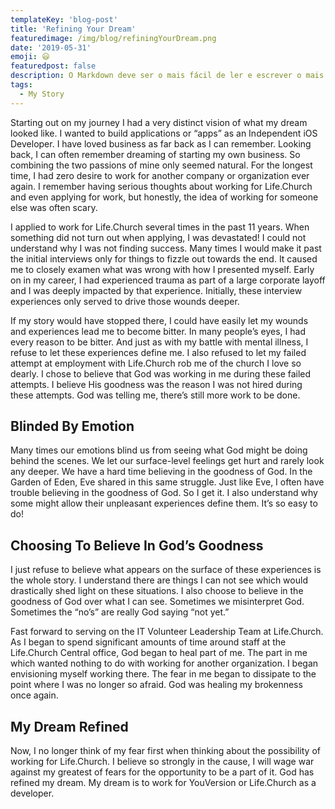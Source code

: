 ```yaml
---
templateKey: 'blog-post'
title: 'Refining Your Dream'
featuredimage: /img/blog/refiningYourDream.png
date: '2019-05-31'
emoji: 😃
featuredpost: false
description: O Markdown deve ser o mais fácil de ler e escrever o mais possível.
tags:
  - My Story
---
```


Starting out on my journey I had a very distinct vision of what my dream looked like. I wanted to build applications or “apps” as an Independent iOS Developer. I have loved business as far back as I can remember. Looking back, I can often remember dreaming of starting my own business. So combining the two passions of mine only seemed natural. For the longest time, I had zero desire to work for another company or organization ever again. I remember having serious thoughts about working for Life.Church and even applying for work, but honestly, the idea of working for someone else was often scary.

I applied to work for Life.Church several times in the past 11 years. When something did not turn out when applying, I was devastated! I could not understand why I was not finding success. Many times I would make it past the initial interviews only for things to fizzle out towards the end. It caused me to closely examen what was wrong with how I presented myself. Early on in my career, I had experienced trauma as part of a large corporate layoff and I was deeply impacted by that experience. Initially, these interview experiences only served to drive those wounds deeper.

If my story would have stopped there, I could have easily let my wounds and experiences lead me to become bitter. In many people’s eyes, I had every reason to be bitter. And just as with my battle with mental illness, I refuse to let these experiences define me. I also refused to let my failed attempt at employment with Life.Church rob me of the church I love so dearly. I chose to believe that God was working in me during these failed attempts. I believe His goodness was the reason I was not hired during these attempts. God was telling me, there’s still more work to be done.

## Blinded By Emotion

Many times our emotions blind us from seeing what God might be doing behind the scenes. We let our surface-level feelings get hurt and rarely look any deeper. We have a hard time believing in the goodness of God. In the Garden of Eden, Eve shared in this same struggle. Just like Eve, I often have trouble believing in the goodness of God. So I get it. I also understand why some might allow their unpleasant experiences define them. It’s so easy to do!

## Choosing To Believe In God’s Goodness

I just refuse to believe what appears on the surface of these experiences is the whole story. I understand there are things I can not see which would drastically shed light on these situations. I also choose to believe in the goodness of God over what I can see. Sometimes we misinterpret God. Sometimes the “no’s” are really God saying “not yet.”

Fast forward to serving on the IT Volunteer Leadership Team at Life.Church. As I began to spend significant amounts of time around staff at the Life.Church Central office, God began to heal part of me. The part in me which wanted nothing to do with working for another organization. I began envisioning myself working there. The fear in me began to dissipate to the point where I was no longer so afraid. God was healing my brokenness once again.

## My Dream Refined

Now, I no longer think of my fear first when thinking about the possibility of working for Life.Church. I believe so strongly in the cause, I will wage war against my greatest of fears for the opportunity to be a part of it. God has refined my dream. My dream is to work for YouVersion or Life.Church as a developer.
